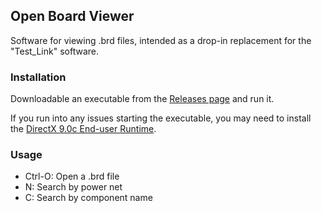 ## Open Board Viewer

Software for viewing .brd files, intended as a drop-in replacement for the
"Test_Link" software.

### Installation

Downloadable an executable from the [Releases page](https://github.com/chloridite/OpenBoardView/releases)
and run it.

If you run into any issues starting the executable, you may need to install
the [DirectX 9.0c End-user Runtime](https://www.microsoft.com/en-us/download/details.aspx?id=8109).

### Usage

- Ctrl-O: Open a .brd file
- N: Search by power net
- C: Search by component name
